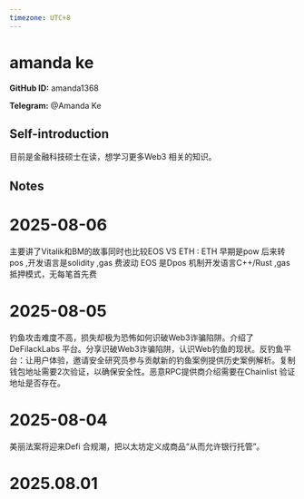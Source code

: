 ```yaml
---
timezone: UTC+8
---
```


# amanda ke

**GitHub ID:** amanda1368

**Telegram:** @Amanda Ke

## Self-introduction

目前是金融科技硕士在读，想学习更多Web3 相关的知识。

## Notes

<!-- Content_START -->
# 2025-08-06

主要讲了Vitalik和BM的故事同时也比较EOS VS ETH : 
ETH 早期是pow 后来转pos ,开发语言是solidity ,gas 费波动
EOS 是Dpos 机制开发语言C++/Rust ,gas抵押模式，无每笔首先费

# 2025-08-05

钓鱼攻击难度不高，损失却极为恐怖如何识破Web3诈骗陷阱。介绍了DeFilackLabs 平台。分享识破Web3诈骗陷阱，认识Web钓鱼的现状。反钓鱼平台：让用户体验，邀请安全研究员参与贡献新的钓鱼案例提供历史案例解析。复制钱包地址需要2次验证，以确保安全性。恶意RPC提供商介绍需要在Chainlist 验证地址是否存在。

# 2025-08-04

美丽法案将迎来Defi 合规潮，把以太坊定义成商品“从而允许银行托管”。


# 2025.08.01


<!-- Content_END -->
